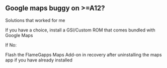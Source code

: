 ## Google maps buggy on >=A12?

Solutions that worked for me

If you have a choice, install a GSI/Custom ROM that comes bundled with Google Maps

If No:

Flash the FlameGapps Maps Add-on in recovery after uninstalling the maps app if you have already installed
